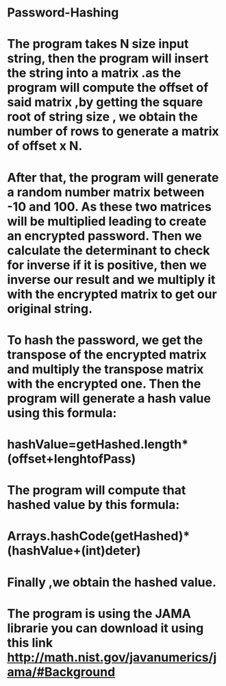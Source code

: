# Password-Hashing
# The program takes N size input string, then the program will insert the string into a matrix .as the program will  compute the offset of said matrix ,by getting the square root of string size , we obtain the number of rows to generate a matrix of offset x N.
# After that, the program will generate a random number matrix between -10 and 100. As these two matrices will be multiplied leading to create an encrypted password. Then we calculate the  determinant to check for inverse if it is positive, then we inverse our result and we multiply it with the encrypted matrix to get our original string.
# To hash the password, we get the transpose of the encrypted matrix and multiply the transpose matrix with the encrypted one.  Then the program will generate a hash value using this formula: 
# hashValue=getHashed.length*(offset+lenghtofPass)
# The program will compute that hashed value by this formula: 
# Arrays.hashCode(getHashed)*(hashValue+(int)deter) 
# Finally ,we obtain the hashed value.

# The program is using the JAMA librarie you can download it using this link http://math.nist.gov/javanumerics/jama/#Background
 
